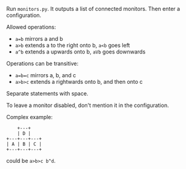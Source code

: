 Run `monitors.py`. It outputs a list of connected monitors. Then enter a configuration.

Allowed operations:
- `a=b` mirrors a and b
- `a>b` extends a to the right onto b, `a<b` goes left
- `a^b` extends a upwards onto b, `aVb` goes downwards

Operations can be transitive:
- `a=b=c` mirrors a, b, and c
- `a>b>c` extends a rightwards onto b, and then onto c

Separate statements with space.

To leave a monitor disabled, don't mention it in the configuration.

Complex example:
```
    +---+
    | D |
+---+---+---+
| A | B | C |
+---+---+---+
```
could be `a>b>c b^d`.
